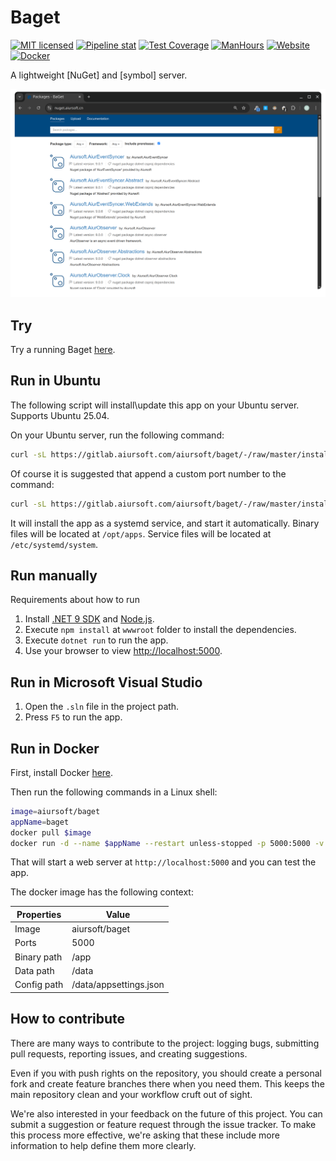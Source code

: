 # Baget

[![MIT licensed](https://img.shields.io/badge/license-MIT-blue.svg)](https://gitlab.aiursoft.com/aiursoft/Baget/-/blob/master/LICENSE)
[![Pipeline stat](https://gitlab.aiursoft.com/aiursoft/Baget/badges/master/pipeline.svg)](https://gitlab.aiursoft.com/aiursoft/Baget/-/pipelines)
[![Test Coverage](https://gitlab.aiursoft.com/aiursoft/Baget/badges/master/coverage.svg)](https://gitlab.aiursoft.com/aiursoft/Baget/-/pipelines)
[![ManHours](https://manhours.aiursoft.com/r/gitlab.aiursoft.com/aiursoft/Baget.svg)](https://gitlab.aiursoft.com/aiursoft/Baget/-/commits/master?ref_type=heads)
[![Website](https://img.shields.io/website?url=https%3A%2F%2Fnuget.aiursoft.com%2F)](https://nuget.aiursoft.com)
[![Docker](https://img.shields.io/docker/pulls/aiursoft/baget.svg)](https://hub.docker.com/r/aiursoft/baget)

A lightweight [NuGet] and [symbol] server.

![overview](./screenshot.png)


## Try

Try a running Baget [here](https://nuget.aiursoft.com).

## Run in Ubuntu

The following script will install\update this app on your Ubuntu server. Supports Ubuntu 25.04.

On your Ubuntu server, run the following command:

```bash
curl -sL https://gitlab.aiursoft.com/aiursoft/baget/-/raw/master/install.sh | sudo bash
```

Of course it is suggested that append a custom port number to the command:

```bash
curl -sL https://gitlab.aiursoft.com/aiursoft/baget/-/raw/master/install.sh | sudo bash -s 8080
```

It will install the app as a systemd service, and start it automatically. Binary files will be located at `/opt/apps`. Service files will be located at `/etc/systemd/system`.

## Run manually

Requirements about how to run

1. Install [.NET 9 SDK](http://dot.net/) and [Node.js](https://nodejs.org/).
2. Execute `npm install` at `wwwroot` folder to install the dependencies.
3. Execute `dotnet run` to run the app.
4. Use your browser to view [http://localhost:5000](http://localhost:5000).

## Run in Microsoft Visual Studio

1. Open the `.sln` file in the project path.
2. Press `F5` to run the app.

## Run in Docker

First, install Docker [here](https://docs.docker.com/get-docker/).

Then run the following commands in a Linux shell:

```bash
image=aiursoft/baget
appName=baget
docker pull $image
docker run -d --name $appName --restart unless-stopped -p 5000:5000 -v /var/www/$appName:/data $image
```

That will start a web server at `http://localhost:5000` and you can test the app.

The docker image has the following context:

| Properties  | Value                           |
|-------------|---------------------------------|
| Image       | aiursoft/baget                  |
| Ports       | 5000                            |
| Binary path | /app                            |
| Data path   | /data                           |
| Config path | /data/appsettings.json          |

## How to contribute

There are many ways to contribute to the project: logging bugs, submitting pull requests, reporting issues, and creating suggestions.

Even if you with push rights on the repository, you should create a personal fork and create feature branches there when you need them. This keeps the main repository clean and your workflow cruft out of sight.

We're also interested in your feedback on the future of this project. You can submit a suggestion or feature request through the issue tracker. To make this process more effective, we're asking that these include more information to help define them more clearly.
